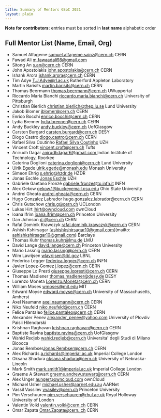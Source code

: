 ```yaml
---
title: Summary of Mentors GSoC 2021
layout: plain
---
```


**Note for contributors:** entries must be sorted in **last name** alphabetic order

## Full Mentor List (Name, Email, Org)
* Samuel Alfageme [samuel.alfageme.sainz@cern.ch](mailto:samuel.alfageme.sainz@cern.ch) CERN
* Fawad Ali [m.fawaadali98@gmail.com](mailto:m.fawaadali98@gmail.com)
* Sitong An [s.an@cern.ch](mailto:s.an@cern.ch) CERN
* John Apostolakis [john.apostolakis@cern.ch](mailto:john.apostolakis@cern.ch) CERN
* Ishank Arora [ishank.arora@cern.ch](mailto:ishank.arora@cern.ch) CERN
* Tim Adye [T.J.Adye@rl.ac.uk](mailto:T.J.Adye@rl.ac.uk) Rutherford Appleton Laboratory
* Martin Barisits [martin.barisits@cern.ch](mailto:martin.barisits@cern.ch) CERN
* Thomas Beermann [thomas.beermann@cern.ch](mailto:thomas.beermann@cern.ch) UWuppertal
* Riccardo Maria Bianchi [riccardo.maria.bianchi@cern.ch](mailto:riccardo.maria.bianchi@cern.ch) University of Pittsburgh
* Christian Bierlich [christian.bierlich@thep.lu.se](mailto:christian.bierlich@thep.lu.se) Lund University
* Jakob Blomer [jblomer@cern.ch](mailto:jblomer@cern.ch) CERN
* Enrico Bocchi [enrico.bocchi@cern.ch](mailto:enrico.bocchi@cern.ch) CERN
* Lydia Brenner [lydia.brenner@cern.ch](mailto:lydia.brenner@cern.ch) CERN
* Andy Buckley [andy.buckley@cern.ch](mailto:andy.buckley@cern.ch) UofGlasgow
* Carsten Burgard [carsten.burgard@cern.ch](mailto:carsten.burgard@cern.ch) DESY
* Diogo Castro [diogo.castro@cern.ch](mailto:diogo.castro@cern.ch) CERN
* Rafael Silva Coutinho [Rafael Silva Coutinho](mailto:rafael.silva.coutinho@cern.ch) UZH
* Vincent Croft [vincent.croft@cern.ch](mailto:vincent.croft@cern.ch) Tufts
* Anirudh Dagar [anirudhdagar6@gmail.com ](mailto:anirudhdagar6@gmail.com )  Indian Institute of Technology, Roorkee
* Caterina Doglioni [caterina.doglioni@cern.ch](mailto:caterina.doglioni@cern.ch) Lund University
* Ulrik Egede [ulrik.egede@monash.edu](mailto:ulrik.egede@monash.edu) Monash University
* Simeon Ehrig [s.ehrig@hzdr.de](mailto:s.ehrig@hzdr.de) HZDR
* Jonas Eschle [Jonas Eschle](mailto:Jonas.Eschle@cern.ch) UZH
* Gabriele Gaetano Fronzè [gabriele.fronze@to.infn.it](mailto:gabriele.fronze@to.infn.it) INFN
* Alex Gekow [gekow.1@buckeyemail.osu.edu](mailto:gekow.1@buckeyemail.osu.edu) Ohio State University
* Andrei Gheata [andrei.gheata@cern.ch](mailto:andrei.gheata@cern.ch) CERN
* Hugo Gonzalez Labrador [hugo.gonzalez.labrador@cern.ch](mailto:hugo.gonzalez.labrador@cern.ch) CERN
* Chris Gutschow [chris.g@cern.ch](mailto:chris.g@cern.ch) UCLondon
* Lukas Hirt [lhirt@owncloud.com](mailto:lhirt@owncloud.com) ownCloud
* Ioana Ifrim [ioana.ifrim@cern.ch](mailto:ioana.ifrim@cern.ch) Princeton University
* Dan Johnson [d.j@cern.ch](mailto:d.j@cern.ch) CERN
* Rafal Dominik Krawczyk  [rafal.dominik.krawczyk@cern.ch](mailto:rafal.dominik.krawczyk@cern.ch) CERN
* Ashish Kshirsagar [ashishkshirsagar10@gmail.com](mailto: ashishkshirsagar10@gmail.com) Barclays
* Thomas Kuhr [thomas.kuhr@lmu.de](mailto:thomas.kuhr@lmu.de) LMU
* David Lange [david.lange@cern.ch](mailto:david.lange@cern.ch) Princeton University
* Mario Lassnig [mario.lassnig@cern.ch](mailto:mario.lassnig@cern.ch) CERN
* Wim Lavrijsen [wlavrijsen@lbl.gov](mailto:wlavrijsen@lbl.gov) LBNL
* Federica Legger [federica.legger@cern.ch](mailto:federica.legger@cern.ch) INFN
* Javier Lopez-Gomez [j.lopez@cern.ch](mailto:j.lopez@cern.ch) CERN
* Giuseppe Lo Presti [giuseppe.lopresti@cern.ch](mailto:giuseppe.lopresti@cern.ch) CERN
* Thomas Madlener [thomas.madlener@desy.de](mailto:thomas.madlener@desy.de) DESY
* Lorenzo Moneta [Lorenzo.Moneta@cern.ch](mailto:Lorenzo.Moneta@cern.ch) CERN
* William Moses [wmoses@mit.edu](mailto:wmoses@mit.edu) MIT
* Edward Moyse [edward.moyse@cern.ch](mailto:edward.moyse@cern.ch) University of Massachusetts, Amherst
* Axel Naumann [axel.naumann@cern.ch](mailto:axel.naumann@cern.ch) CERN
* Niko Neufeld [niko.neufeld@cern.ch](mailto:niko.neufeld@cern.ch) CERN
* Felice Pantaleo [felice.pantaleo@cern,ch](mailto:felice.pantaleo@cern.ch) CERN
* Alexander Penev [alexander_penev@yahoo.com](mailto:alexander_penev@yahoo.com) University of Plovdiv Paisii Hilendarski
* Krishnan Raghavan [krishnan.raghavan@cern.ch](mailto:krishnan.raghavan@cern.ch) CERN
* Baptiste Ravina [baptiste.ravina@cern.ch](mailto:baptiste.ravina@cern.ch) UofGlasgow
* Wahid Redjeb [wahid.redjeb@cern.ch](mailto:wahid.redjeb@cern.ch) Universita' degli Studi di Milano Bicocca
* Jonas Rembser[Jonas.Rembser@cern.ch](mailto:Jonas.Rembser@cern.ch) CERN
* Alex Richards [a.richards@imperial.ac.uk](mailto:a.richards@imperial.ac.uk) Imperial College London
* Oksana Shadura [oksana.shadura@cern.ch](mailto:oksana.shadura@cern.ch) University of Nebraska-Lincoln
* Mark Smith [mark.smith1@imperial.ac.uk](mailto:mark.smith1@imperial.ac.uk) Imperial College London
* Graeme A Stewart [graeme.andrew.stewart@cern.ch](mailto:graeme.andrew.stewart@cern.ch) CERN
* Alex Unger [aunger@owncloud.com](mailto:aunger@owncloud.com) ownCloud
* Michael Usher [michael.usher@aarnet.edu.au](mailto:michael.usher@aarnet.edu.au) AARNet
* Vassil Vassilev [vvasilev@cern.ch](mailto:vvasilev@cern.ch) Princeton University
* Pim Verschuuren [pim.verschuuren@rhul.ac.uk](mailto:pim.verschuuren@rhul.ac.uk) Royal Holloway University of London
* Valentin Volkl [valentin.volkl@cern.ch](mailto:valentin.volkl@cern.ch) CERN
* Omar Zapata [Omar.Zapata@cern..ch](mailto:Omar.Zapata@cern.ch) CERN
